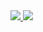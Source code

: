 <a href="https://github.com/anuraghazra/github-readme-stats">
  <img src="https://github-readme-stats.vercel.app/api?username=Harmos274&show_icons=true&hide=stars&theme=github_dark&hide_border=true" />
</a>
<a href="https://github.com/anuraghazra/github-readme-stats">
  <img src="https://github-readme-stats.vercel.app/api/top-langs/?username=Harmos274&layout=compact&theme=github_dark&hide_border=true" />
</a>
